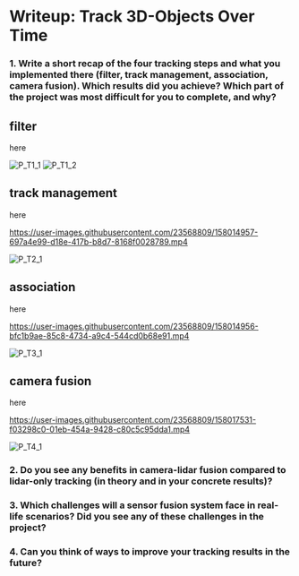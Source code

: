 # Writeup: Track 3D-Objects Over Time

### 1. Write a short recap of the four tracking steps and what you implemented there (filter, track management, association, camera fusion). Which results did you achieve? Which part of the project was most difficult for you to complete, and why?
## filter

here

![P_T1_1](https://user-images.githubusercontent.com/23568809/158014749-ca2e9170-8360-4faa-9601-f057de322c24.png)
![P_T1_2](https://user-images.githubusercontent.com/23568809/158014758-b5c6a2cb-72a7-4d2c-8d73-12045d8b6187.png)

## track management

here



https://user-images.githubusercontent.com/23568809/158014957-697a4e99-d18e-417b-b8d7-8168f0028789.mp4


![P_T2_1](https://user-images.githubusercontent.com/23568809/158014763-2f7f9186-cc06-4f06-944d-4d4c3cfe37eb.png)

## association

here



https://user-images.githubusercontent.com/23568809/158014956-bfc1b9ae-85c8-4734-a9c4-544cd0b68e91.mp4


![P_T3_1](https://user-images.githubusercontent.com/23568809/158014810-c227b7d3-8fd9-4793-8661-9744db67a47f.png)


## camera fusion

here



https://user-images.githubusercontent.com/23568809/158017531-f03298c0-01eb-454a-9428-c80c5c95dda1.mp4


![P_T4_1](https://user-images.githubusercontent.com/23568809/158017533-d4bb9ab4-2772-43df-8741-fb19378789b5.png)


### 2. Do you see any benefits in camera-lidar fusion compared to lidar-only tracking (in theory and in your concrete results)? 


### 3. Which challenges will a sensor fusion system face in real-life scenarios? Did you see any of these challenges in the project?


### 4. Can you think of ways to improve your tracking results in the future?

